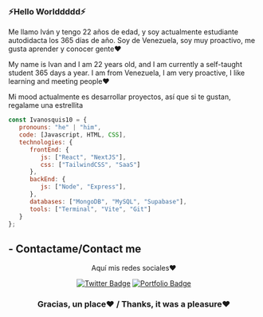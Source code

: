 ### ⚡Hello Worlddddd⚡


Me llamo Iván  y tengo 22 años de edad, y soy actualmente estudiante autodidacta los 365 días de año. Soy de Venezuela, soy muy proactivo, me gusta aprender y   conocer gente❤️

My name is Ivan and I am 22 years old, and I am currently a self-taught student 365 days a year. I am from Venezuela, I am very proactive, I like learning and meeting people❤️

Mi mood actualmente es desarrollar proyectos, así que si te gustan, regalame una estrellita

```javascript
const Ivanosquis10 = {
   pronouns: "he" | "him",
   code: [Javascript, HTML, CSS],
   technologies: {
      frontEnd: {
         js: ["React", "NextJS"],
         css: ["TailwindCSS", "SaaS"]
      },
      backEnd: {
         js: ["Node", "Express"],
      },
      databases: ["MongoDB", "MySQL", "Supabase"],
      tools: ["Terminal", "Vite", "Git"]
   }
};
```

## - Contactame/Contact me
<div align="center">

Aquí mis redes sociales❤️

[![Twitter Badge](https://img.shields.io/badge/Mi_Twitter-purple?style=for-the-badge&logo=twitter&logoColor=white)](https://twitter.com/ivanosquis13)
[![Portfolio Badge](https://img.shields.io/badge/Mi_Twitter-purple?style=for-the-badge&logo=twitter&logoColor=white)](https://portfolio-ivanosquis-iv.vercel.app/)
  
</div>

<div align="center">

### Gracias, un place❤️ / Thanks, it was a pleasure❤️

</div>
